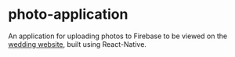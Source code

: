 # photo-application

An application for uploading photos to Firebase to be viewed on the [wedding website](https://dominicandmarywedding.com/), built using React-Native. 
